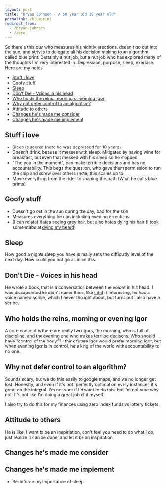 ```yaml
---
layout: post
title: "Bryan Johnson - A 50 year old 18 year old"
permalink: /blueprint
redirect_from:
  - /bryan-johnson
  - /zero
---
```


So there's this guy who measures his nightly erections, doesn't go out into the sun, and strives to delegate all his decision making to an algorithm called blue print. Certainly a nut job, but a nut job who has explored many of the thoughts I'm very interested in. Depression, purpose, sleep, exercise. Here are my notes.

<!-- prettier-ignore-start -->
<!-- vim-markdown-toc GFM -->

- [Stuff i love](#stuff-i-love)
- [Goofy stuff](#goofy-stuff)
- [Sleep](#sleep)
- [Don't Die - Voices in his head](#dont-die---voices-in-his-head)
- [Who holds the reins, morning or evening Igor](#who-holds-the-reins-morning-or-evening-igor)
- [Why not defer control to an algorithm?](#why-not-defer-control-to-an-algorithm)
- [Attitude to others](#attitude-to-others)
- [Changes he's made me consider](#changes-hes-made-me-consider)
- [Changes he's made me implement](#changes-hes-made-me-implement)

<!-- vim-markdown-toc -->
<!-- prettier-ignore-end -->

## Stuff i love

- Sleep is sacred (note he was depressed for 10 years)
- Doesn't drink, beause it messes with sleep. Mitigated by having wine for breakfast, but even that messed with his sleep so he stopped
- "The you in the moment", can make terrible decisions and has no accountability. This begs the question, who gave them permission to run the ship and screw over others (note, this scales up to
- Move everything from the rider to shaping the path (What he calls blue prints)

## Goofy stuff

- Doesn't go out in the sun during the day, bad for the skin
- Measures everything he can including evening errections
- (I can relate) Hates seeing grey hair, but also hates dying his hair (I took some stabs at [dying my beard](/ig66/663))

## Sleep

How good a nights sleep you have is really sets the difficultly level of the next day. How could you not go all in on this.

## Don't Die - Voices in his head

He wrote a book, that is a conversation between the voices in his head. I was dissapointed he didn't name them, like [I did](/voices) :) Interesting, he has a voice named scribe, which I never thought about, but turns out I also have a scribe.

## Who holds the reins, morning or evening Igor

A core concept is there are really two Igors, the morning, who is full of discipline, and the evening one who makes terrilbe decisons. Who should have "control of the body"? I think future Igor would prefer morning Igor, but when evening Igor is in control, he's king of the world with accountability to no one.

## Why not defer control to an algorithm?

Sounds scary, but we do this easily to google maps, and we no longer get lost. Honeslty, and even if it's not 'perfectly optimal on every instance', it's great on the integral. I'm not sure if I'd want to do this, but I'm not sure why not. It's not like I'm doing a great job of it myself.

I also try to do this for my finances using zero index funds vs lottery tickets.

## Attitude to others

He is like, I want to be an inspiriation, don't feel you need to do what I do, just realize it can be done, and let it be an inspiration

## Changes he's made me consider

## Changes he's made me implement

- Re-inforce my importance of sleep.
